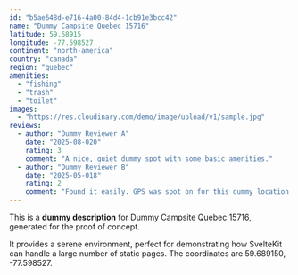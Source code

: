 ```yaml
---
id: "b5ae648d-e716-4a00-84d4-1cb91e3bcc42"
name: "Dummy Campsite Quebec 15716"
latitude: 59.68915
longitude: -77.598527
continent: "north-america"
country: "canada"
region: "quebec"
amenities:
  - "fishing"
  - "trash"
  - "toilet"
images:
  - "https://res.cloudinary.com/demo/image/upload/v1/sample.jpg"
reviews:
  - author: "Dummy Reviewer A"
    date: "2025-08-020"
    rating: 3
    comment: "A nice, quiet dummy spot with some basic amenities."
  - author: "Dummy Reviewer B"
    date: "2025-05-018"
    rating: 2
    comment: "Found it easily. GPS was spot on for this dummy location."
---
```


This is a **dummy description** for Dummy Campsite Quebec 15716, generated for the proof of concept.

It provides a serene environment, perfect for demonstrating how SvelteKit can handle a large number of static pages. The coordinates are 59.689150, -77.598527.
